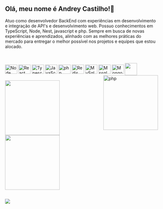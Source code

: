 ## Olá, meu nome é Andrey Castilho!👋

Atuo como desenvolvedor BackEnd com experiências em desenvolvimento e integração de API's e desenvolvimento web. Possuo conhecimentos em TypeScript, Node, Nest, javascript e php. Sempre em busca de novas experiências e aprendizados, alinhado com as melhores práticas do mercado para entregar o melhor possível nos projetos e equipes que estou alocado.

## 
<br>
<div class="techs">
<img align="center" alt="Node" height="30" width="40" src="https://cdn.jsdelivr.net/gh/devicons/devicon/icons/nodejs/nodejs-original.svg" />
<img align="center" alt="React" height="30" width="40" src="https://cdn.jsdelivr.net/gh/devicons/devicon/icons/react/react-original.svg" />
<img align="center" alt="Typescript" height="30" width="40" src="https://cdn.jsdelivr.net/gh/devicons/devicon/icons/typescript/typescript-original.svg"/>
<img align="center" alt="JavaScript" height="30" width="40" src="https://cdn.jsdelivr.net/gh/devicons/devicon/icons/javascript/javascript-original.svg" />
<img align="center" alt="php" height="30" width="40" src="https://cdn.jsdelivr.net/gh/devicons/devicon/icons/php/php-plain.svg" />   
<img align="center" alt="Redis" height="30" width="40" src="https://cdn.jsdelivr.net/gh/devicons/devicon/icons/redis/redis-original.svg" />
<img align="center" alt="MySql" height="30" width="40" src="https://cdn.jsdelivr.net/gh/devicons/devicon/icons/mysql/mysql-original-wordmark.svg" />
<img align="center" alt="Mssql" height="30" width="40" src="https://cdn.jsdelivr.net/gh/devicons/devicon/icons/microsoftsqlserver/microsoftsqlserver-plain-wordmark.svg" />
<img align="center" alt="MongoDB" height="30" width="40" src="https://cdn.jsdelivr.net/gh/devicons/devicon/icons/mongodb/mongodb-original-wordmark.svg" />
<img src="https://cdn.jsdelivr.net/gh/devicons/devicon/icons/git/git-original.svg" width="40" height="40" align="center" alt"Git"/>  
  <img align="right" alt="php" height="180" width="180" src="https://cdn.discordapp.com/attachments/399751931687469056/1090403745122242620/icon_andrey_github.png" /> 
</div>
<br>

<div style="display: inline_block">
<a href="https://github.com/anuraghazra/github-readme-stats">
  <img height="180" align="center" src="https://github-readme-stats.vercel.app/api?username=andreygrcc&show_icons=true&theme=dracula" />
</a>
<a href="https://github.com/anuraghazra/github-readme-stats">
  <img height="180" align="center" src="https://github-readme-stats.vercel.app/api/top-langs/?username=andreygrcc&layout=compact&theme=dracula" />
</a>
  
## 
<div>
<a href="https://www.linkedin.com/in/andrey-castilho/" target="_blank"><img src="https://img.shields.io/badge/-LinkedIn-%230077B5?style=for-the-badge&logo=linkedin&logoColor=white" target="_blank"></a>   
</div>
</div> 




